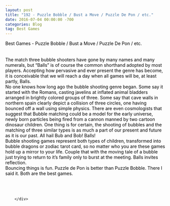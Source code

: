 ```yaml
---
layout: post
title: "192 - Puzzle Bobble / Bust a Move / Puzzle De Pon / etc."
date: 2016-07-04 00:00:00 -700
categories: Blog
tag: Best Games
---
```


<div class="blog-content">
				<div class="paragraph" style="text-align:left;"><span><span style="color:rgb(0, 0, 0)">Best Games - Puzzle Bobble / Bust a Move / Puzzle De Pon / etc.<br>&#8203;</span></span><br><br><span></span><span><span style="color:rgb(0, 0, 0)">The match three bubble shooters have gone by many names and many numerals, but &ldquo;Balls&rdquo; is of course the common shorthand adopted by most players. Accepting how pervasive and ever present the genre has become, it is conceivable that we will reach a day when all games will be, at least partly, Balls.</span></span><br><span></span><span><span style="color:rgb(0, 0, 0)">No one knows how long ago the bubble shooting genre began. Some say it started with the Romans, casting javelins at inflated animal bladders arranged in brightly colored groups of three. Some say that cave walls in northern spain clearly depict a collision of three circles, one having bounced off a wall using simple physics. There are even cosmologists that suggest that Bubble matching could be a model for the early universe, newly born particles being fired from a cannon manned by two cartoon dinosaur children. One thing is for certain, the shooting of bubbles and the matching of three similar types is as much a part of our present and future as it is our past. All hail Bub and Bob! Balls!</span></span><br><span></span><span><span style="color:rgb(0, 0, 0)">Bubble shooting games represent both types of children, transformed into bubble dragons or zodiac tarot card, so no matter who you are these games hold up a mirror to your life. Couple that with the moving tale of a bubble just trying to return to it&rsquo;s family only to burst at the meeting. Balls invites reflection.</span></span><br><span></span><span><span style="color:rgb(0, 0, 0)">Bouncing things is fun. Puzzle de Pon is better than Puzzle Bobble. There I said it. Both are the best games. </span></span><br><span></span><br><br><br></div>

		</div>
        